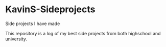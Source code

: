 # KavinS-Sideprojects
Side projects I have made 

This repository is a log of my best side projects from both highschool and university. 
